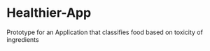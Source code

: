 # Healthier-App
Prototype for an Application that classifies food based on toxicity of ingredients 
